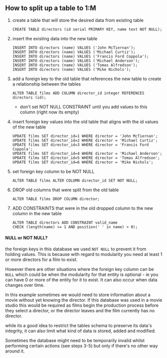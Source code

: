 ## How to split up a table to 1:M

1. create a table that will store the desired data from existing table

   ```sqlite
   CREATE TABLE directors (id serial PRIMARY KEY, name text NOT NULL);
   ```

2. insert the existing data into the new table

   ```sqlite
   INSERT INTO directors (name) VALUES ('John McTiernan');
   INSERT INTO directors (name) VALUES ('Michael Curtiz');
   INSERT INTO directors (name) VALUES ('Francis Ford Coppola');
   INSERT INTO directors (name) VALUES ('Michael Anderson');
   INSERT INTO directors (name) VALUES ('Tomas Alfredson');
   INSERT INTO directors (name) VALUES ('Mike Nichols');
   ```

3. add a foreign key to the old table that references the new table to create a relationship between the tables

   ```sqlite
   ALTER TABLE films ADD COLUMN director_id integer REFERENCES directors (id);
   ```

   - don't set NOT NULL CONSTRAINT until you add values to this column (right now its empty)

4. insert foreign key values into the old table that aligns with the id values of the new table

   ```sqlite
   UPDATE films SET director_id=1 WHERE director = 'John McTiernan';
   UPDATE films SET director_id=2 WHERE director = 'Michael Curtiz';
   UPDATE films SET director_id=3 WHERE director = 'Francis Ford Coppola';
   UPDATE films SET director_id=4 WHERE director = 'Michael Anderson';
   UPDATE films SET director_id=5 WHERE director = 'Tomas Alfredson';
   UPDATE films SET director_id=6 WHERE director = 'Mike Nichols';
   ```

5. set foreign key column to be NOT NULL

   ```sqlite
   ALTER TABLE films ALTER COLUMN director_id SET NOT NULL;
   ```

6. DROP old columns that were split from the old table

   ```sqlite
   ALTER TABLE films DROP COLUMN director;
   ```

7. ADD CONSTRAINTS that were in the old dropped column to the new column in the new table

   ```sqlite
   ALTER TABLE directors ADD CONSTRAINT valid_name
   CHECK (length(name) >= 1 AND position(' ' in name) > 0);
   ```



#### NULL or NOT NULL?

the foreign keys in this database we used `NOT NULL` to prevent it from holding values. This is because with regard to modularity you need at least 1 or more directors for a film to exist. 

However there are other situations  where the foreign key column can be `NULL` which could be when the modularity for that entity is optional - ie you can have 0 or more of the entity for it to exist. It can also occur when data changes over time.

In this example sometimes we would need to store information about a movie without yet knowing the director. If this database was used in a movie studio this would be required as films begin the production process before they select a director, or the director leaves and the film currently has no director.

while its a good idea to restrict the tables schema to preserve its data's integrity, it can also limit what kind of data is stored, added and modified. 

Sometimes the database might need to be temporarily invalid whilst performing certain actions (see steps 3-5) but only if there's no other way around it.

